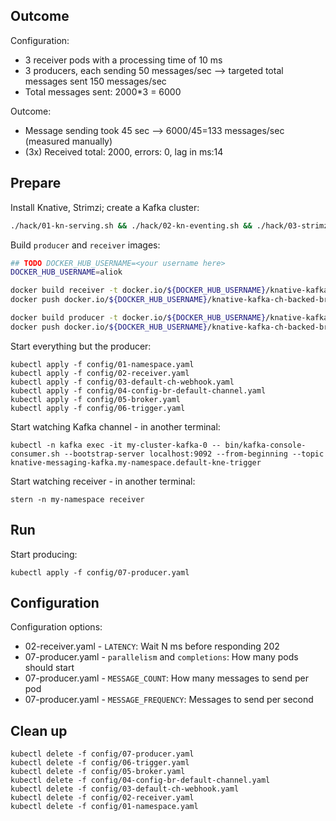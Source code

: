 ## Outcome

Configuration:
- 3 receiver pods with a processing time of 10 ms
- 3 producers, each sending 50 messages/sec --> targeted total messages sent 150 messages/sec
- Total messages sent: 2000*3 = 6000

Outcome:
- Message sending took 45 sec --> 6000/45=133 messages/sec (measured manually)
- (3x) Received total: 2000, errors: 0, lag in ms:14


## Prepare

Install Knative, Strimzi; create a Kafka cluster:

```bash
./hack/01-kn-serving.sh && ./hack/02-kn-eventing.sh && ./hack/03-strimzi.sh && ./hack/04-kn-kafka.sh
```

Build `producer` and `receiver` images:

```bash
## TODO DOCKER_HUB_USERNAME=<your username here>
DOCKER_HUB_USERNAME=aliok

docker build receiver -t docker.io/${DOCKER_HUB_USERNAME}/knative-kafka-ch-backed-broker-load-test-receiver
docker push docker.io/${DOCKER_HUB_USERNAME}/knative-kafka-ch-backed-broker-load-test-receiver

docker build producer -t docker.io/${DOCKER_HUB_USERNAME}/knative-kafka-ch-backed-broker-load-test-producer
docker push docker.io/${DOCKER_HUB_USERNAME}/knative-kafka-ch-backed-broker-load-test-producer
```

Start everything but the producer:

```
kubectl apply -f config/01-namespace.yaml
kubectl apply -f config/02-receiver.yaml
kubectl apply -f config/03-default-ch-webhook.yaml
kubectl apply -f config/04-config-br-default-channel.yaml
kubectl apply -f config/05-broker.yaml
kubectl apply -f config/06-trigger.yaml
```

Start watching Kafka channel - in another terminal:

```
kubectl -n kafka exec -it my-cluster-kafka-0 -- bin/kafka-console-consumer.sh --bootstrap-server localhost:9092 --from-beginning --topic knative-messaging-kafka.my-namespace.default-kne-trigger
```

Start watching receiver - in another terminal:

```
stern -n my-namespace receiver
```

## Run

Start producing:

```
kubectl apply -f config/07-producer.yaml
```

## Configuration

Configuration options:
- 02-receiver.yaml - `LATENCY`: Wait N ms before responding 202
- 07-producer.yaml - `parallelism` and `completions`: How many pods should start
- 07-producer.yaml - `MESSAGE_COUNT`: How many messages to send per pod
- 07-producer.yaml - `MESSAGE_FREQUENCY`: Messages to send per second


## Clean up

```
kubectl delete -f config/07-producer.yaml
kubectl delete -f config/06-trigger.yaml
kubectl delete -f config/05-broker.yaml
kubectl delete -f config/04-config-br-default-channel.yaml
kubectl delete -f config/03-default-ch-webhook.yaml
kubectl delete -f config/02-receiver.yaml
kubectl delete -f config/01-namespace.yaml
```
